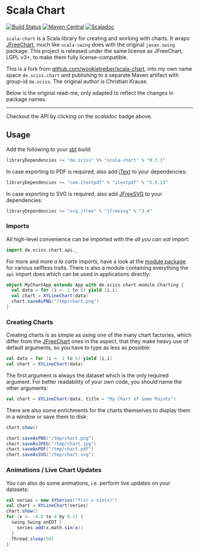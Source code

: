 # Scala Chart

[![Build Status](https://travis-ci.org/Sciss/scala-chart.svg?branch=master)](https://travis-ci.org/Sciss/scala-chart)
[![Maven Central](https://maven-badges.herokuapp.com/maven-central/de.sciss/scala-chart_2.12/badge.svg)](https://maven-badges.herokuapp.com/maven-central/de.sciss/scala-chart_2.12)
[![Scaladoc](http://javadoc-badge.appspot.com/de.sciss/scala-chart_2.12.svg?label=scaladoc)](http://javadoc-badge.appspot.com/de.sciss/scala-chart_2.12)

`scala-chart` is a Scala library for creating and working with charts. It wraps [JFreeChart][], much
like `scala-swing` does with the original `javax.swing` package. This project is released under the
same license as JFreeChart, LGPL v3+, to make them fully license-compatible.

This is a fork from [github.com/wookietreiber/scala-chart](https://github.com/wookietreiber/scala-chart), into
my own name space `de.sciss.chart` and publishing to a separate Maven artifact with group-id `de.sciss`.
The original author is Christian Krause.

Below is the original read-me, only adapted to reflect the changes in package names.

----------

Checkout the API by clicking
on the *scaladoc* badge above.

Usage
-----

Add the following to your [sbt][] build:

```scala
libraryDependencies += "de.sciss" %% "scala-chart" % "0.7.1"
```

In case exporting to PDF is required, also add [iText][] to your dependencies:

```scala
libraryDependencies += "com.itextpdf" % "itextpdf" % "5.5.13"
```

In case exporting to SVG is required, also add [JFreeSVG][] to your dependencies:

```scala
libraryDependencies += "org.jfree" % "jfreesvg" % "3.4"
```

### Imports

All high-level convenience can be imported with the *all you can eat* import:

```scala
import de.sciss.chart.api._
```

For more and more *a la carte* imports, have a look at the [module package][modules] for various
selfless traits. There is also a module containing everything the `api` import does which can be
used in applications directly:

```scala
object MyChartApp extends App with de.sciss.chart.module.Charting {
  val data = for (i <- 1 to 5) yield (i,i)
  val chart = XYLineChart(data)
  chart.saveAsPNG("/tmp/chart.png")
}
```

### Creating Charts

Creating charts is as simple as using one of the many chart factories, which differ from the
[JFreeChart][] ones in the aspect, that they make heavy use of default arguments, so you have to
type as less as possible:

```scala
val data = for (i <- 1 to 5) yield (i,i)
val chart = XYLineChart(data)
```

The first argument is always the dataset which is the only required argument. For better readability
of your own code, you should name the other arguments:

```scala
val chart = XYLineChart(data, title = "My Chart of Some Points")
```

There are also some enrichments for the charts themselves to display them in a window or save them
to disk:

```scala
chart.show()
```

```scala
chart.saveAsPNG("/tmp/chart.png")
chart.saveAsJPEG("/tmp/chart.jpg")
chart.saveAsPDF("/tmp/chart.pdf")
chart.saveAsSVG("/tmp/chart.svg")
```

### Animations / Live Chart Updates

You can also do some animations, i.e. perform live updates on your datasets:

```scala
val series = new XYSeries("f(x) = sin(x)")
val chart = XYLineChart(series)
chart.show()
for (x <- -4.0 to 4 by 0.1) {
  swing.Swing onEDT {
    series.add(x,math.sin(x))
  }
  Thread.sleep(50)
}
```


[JFreeChart]: http://jfree.org/jfreechart/
[JFreeSVG]: http://www.jfree.org/jfreesvg/
[sbt]: http://www.scala-sbt.org/
[maven]: http://maven.apache.org/
[modules]: http://wookietreiber.github.io/scala-chart/latest/api/index.html#de.sciss.chart.module.package
[iText]: http://itextpdf.com/
